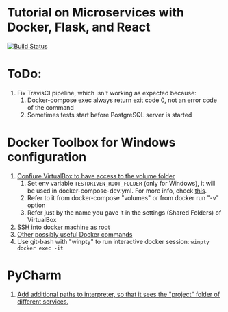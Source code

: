 # Tutorial on Microservices with Docker, Flask, and React

[![Build Status](https://travis-ci.com/Bi0max/testdriven-tutorial.svg?branch=master)](https://travis-ci.com/Bi0max/testdriven-tutorial)

# ToDo:
1. Fix TravisCI pipeline, which isn't working as expected because:
    1. Docker-compose exec always return exit code 0, not an error code of the command
    2. Sometimes tests start before PostgreSQL server is started

# Docker Toolbox for Windows configuration
1. [Confiure VirtualBox to have access to the volume folder](https://medium.com/@Charles_Stover/fixing-volumes-in-docker-toolbox-4ad5ace0e572)
    1. Set env variable `TESTDRIVEN_ROOT_FOLDER` (only for Windows), it will be used in docker-compose-dev.yml.
    For more info, check [this](https://docs.docker.com/compose/compose-file/#variable-substitution).
    2. Refer to it from docker-compose "volumes" or from docker run "-v" option
    3. Refer just by the name you gave it in the settings (Shared Folders) of VirtualBox
2. [SSH into docker machine as root](https://stackoverflow.com/questions/32646952/docker-machine-boot2docker-root-password)
3. [Other possibly useful Docker commands](https://github.com/thinkingserious/flask-microservices-users)
4. Use git-bash with "winpty" to run interactive docker session: `winpty docker exec -it`

# PyCharm
1. [Add additional paths to interpreter, so that it sees the "project" folder of
different services.](https://stackoverflow.com/questions/17198319/how-to-configure-custom-pythonpath-with-vm-and-pycharm)